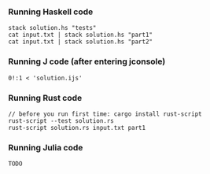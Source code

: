 ### Running Haskell code
```
stack solution.hs "tests"
cat input.txt | stack solution.hs "part1"
cat input.txt | stack solution.hs "part2"
```

### Running J code (after entering jconsole)
```
0!:1 < 'solution.ijs'
```

### Running Rust code
```
// before you run first time: cargo install rust-script
rust-script --test solution.rs
rust-script solution.rs input.txt part1
```

### Running Julia code
```
TODO
```
